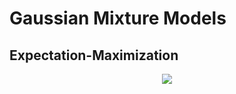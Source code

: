 # Gaussian Mixture Models

## Expectation-Maximization
<center>
<img src="http://i.imgur.com/OYdHnSg.png" />
</center>
